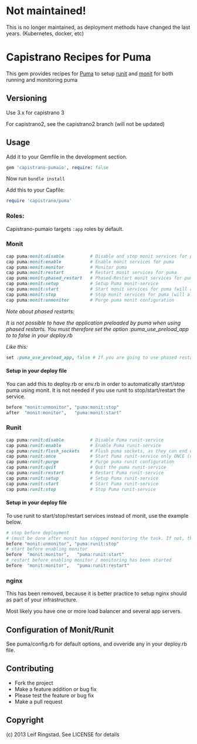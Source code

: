 # Not maintained!

This is no longer maintained, as deployment methods have changed the last years. (Kubernetes, docker, etc)

# Capistrano Recipes for Puma

This gem provides recipes for [Puma](http://puma.io) to setup [runit](http://smarden.org/runit/) and [monit](http://mmonit.com/monit) for both running and monitoring puma

## Versioning

Use 3.x for capistrano 3

For capistrano2, see the capistrano2 branch (will not be updated)

## Usage


Add it to your Gemfile in the development section.

```ruby
gem 'capistrano-pumaio', require: false
```

Now run ```bundle install```

Add this to your Capfile:

```ruby
require 'capistrano/puma'
```

### Roles:

Capistrano-pumaio targets ```:app``` roles by default.

### Monit

```ruby
cap puma:monit:disable          # Disable and stop monit services for puma
cap puma:monit:enable           # Enable monit services for puma
cap puma:monit:monitor          # Monitor puma
cap puma:monit:restart          # Restart monit services for puma
cap puma:monit:phased_restart   # Phased-Restart monit services for puma
cap puma:monit:setup            # Setup Puma monit-service
cap puma:monit:start            # Start monit services for puma (will also tr...
cap puma:monit:stop             # Stop monit services for puma (will also sto...
cap puma:monit:unmonitor        # Purge puma monit configuration
```

_Note about phased restarts:_

_It is not possible to have the application preloaded by puma when using phased restarts._
_You must therefore set the option :puma\_use\_preload\_app to to false in your deploy.rb_

_Like this:_

```ruby
set :puma_use_preload_app, false # If you are going to use phased restarts
```

#### Setup in your deploy file

You can add this to deploy.rb or env.rb in order to automatically start/stop puma using monit. It is not needed if you use runit to stop/start/restart the service.

```ruby
before "monit:unmonitor", "puma:monit:stop"
after  "monit:monitor",   "puma:monit:start"
```

### Runit

```ruby
cap puma:runit:disable          # Disable Puma runit-service
cap puma:runit:enable           # Enable Puma runit-service
cap puma:runit:flush_sockets    # Flush puma sockets, as they can end up 'han...
cap puma:runit:once             # Start Puma runit-service only ONCE (no supe...
cap puma:runit:purge            # Purge puma runit configuration
cap puma:runit:quit             # Quit the puma runit-service
cap puma:runit:restart          # Restart Puma runit-service
cap puma:runit:setup            # Setup Puma runit-service
cap puma:runit:start            # Start Puma runit-service
cap puma:runit:stop             # Stop Puma runit-service
```

#### Setup in your deploy file

To use runit to start/stop/restart services instead of monit, use the example below.

```ruby
# stop before deployment
# (must be done after monit has stopped monitoring the task. If not, the service will be restarted by monit)
before "monit:unmonitor", "puma:runit:stop"
# start before enabling monitor
before  "monit:monitor",   "puma:runit:start"
# restart before enabling monitor / monitoring has been started
before  "monit:monitor",   "puma:runit:restart"
```

### nginx

This has been removed, because it is better practice to setup nginx should as part of your infrastructure.

Most likely you have one or more load balancer and several app servers.

## Configuration of Monit/Runit

See puma/config.rb for default options, and ovveride any in your deploy.rb file.

## Contributing

* Fork the project
* Make a feature addition or bug fix
* Please test the feature or bug fix
* Make a pull request

## Copyright

(c) 2013 Leif Ringstad. See LICENSE for details
